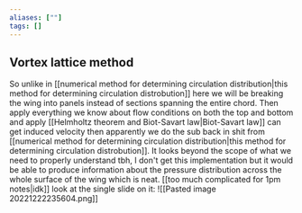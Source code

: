 ```yaml
---
aliases: [""]
tags: []
---
```


## Vortex lattice method

So unlike in [[numerical method for determining circulation distribution|this method for determining circulation distrobution]] here we will be breaking the wing into panels instead of sections spanning the entire chord. Then apply everything we know about flow conditions on both the top and bottom and apply [[Helmholtz theorem and Biot-Savart law|Biot-Savart law]] can get induced velocity then apparently we do the sub back in shit from [[numerical method for determining circulation distribution|this method for determining circulation distrobution]]. It looks beyond the scope of what we need to properly understand tbh, I don't get this implementation but it would be able to produce information about the pressure distribution across the whole surface of the wing which is neat. [[too much complicated for 1pm notes|idk]] look at the single slide on it:
![[Pasted image 20221222235604.png]]